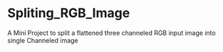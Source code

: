 # Spliting_RGB_Image
A Mini Project to split a flattened three channeled RGB input image into single Channeled image
